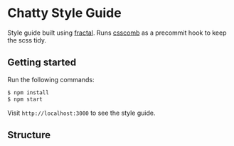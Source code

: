 # Chatty Style Guide
Style guide built using [fractal](http://fractal.build/). Runs [csscomb](http://csscomb.com/) as a precommit hook to 
keep the scss tidy. 

## Getting started

Run the following commands:
``` bash
$ npm install
$ npm start
```

Visit `http://localhost:3000` to see the style guide.

## Structure


```
  
```
